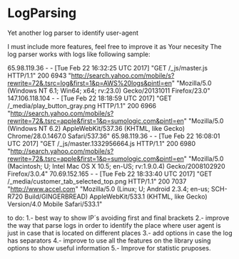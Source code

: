# LogParsing
Yet another log parser to identify user-agent

I must include more features, feel free to improve it as Your necesity
The log parser  works with logs like following sample:

65.98.119.36 - - [Tue Feb 22 16:32:25 UTC 2017] "GET /_js/master.js HTTP/1.1" 200 6943 "http://search.yahoo.com/mobile/s?rewrite=72&.tsrc=log&first=1&p=AWS%20logs&pintl=en" "Mozilla/5.0 (Windows NT 6.1; Win64; x64; rv:23.0) Gecko/20131011 Firefox/23.0"
147.106.118.104 - - [Tue Feb 22 18:18:59 UTC 2017] "GET /_media/play_button_gray.png HTTP/1.1" 200 6966 "http://search.yahoo.com/mobile/s?rewrite=72&.tsrc=apple&first=1&p=sumologic.com&pintl=en" "Mozilla/5.0 (Windows NT 6.2) AppleWebKit/537.36 (KHTML, like Gecko) Chrome/28.0.1467.0 Safari/537.36"
65.98.119.36 - - [Tue Feb 22 16:08:01 UTC 2017] "GET /_js/master.1332956664.js HTTP/1.1" 200 6980 "http://search.yahoo.com/mobile/s?rewrite=72&.tsrc=apple&first=1&p=sumologic.com&pintl=en" "Mozilla/5.0 (Macintosh; U; Intel Mac OS X 10.5; en-US; rv:1.9.0.4) Gecko/2008102920 Firefox/3.0.4"
70.69.152.165 - - [Tue Feb 22 18:33:40 UTC 2017] "GET /_media/customer_tab_selected_top.png HTTP/1.1" 200 7037 "http://www.accel.com" "Mozilla/5.0 (Linux; U; Android 2.3.4; en-us; SCH-R720 Build/GINGERBREAD) AppleWebKit/533.1 (KHTML, like Gecko) Version/4.0 Mobile Safari/533.1"

to do:
1.- best way to show IP´s avoiding first and final brackets
2.- improve the way that parse logs in order to identify the place where user agent is just in case that is located on different places
3.- add options in case the log has separators
4.- improve to use all the features on the library using options to show useful information
5.- Improve for statistic pruposes.
